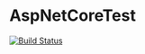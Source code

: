 # AspNetCoreTest
[![Build Status](https://dev.azure.com/datolomsadze97/datolomsadze97/_apis/build/status/datoLomsadze97.AspNetCoreTest?branchName=master)](https://dev.azure.com/datolomsadze97/datolomsadze97/_build/latest?definitionId=2&branchName=master)
